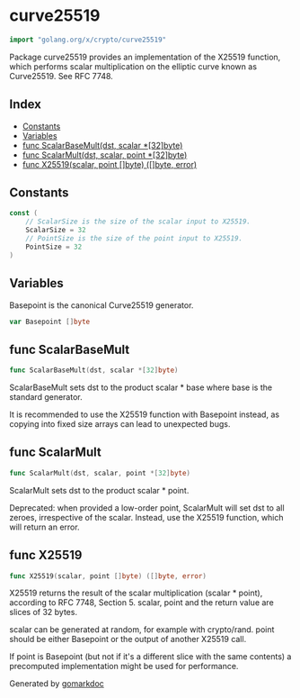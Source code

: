 <!-- Code generated by gomarkdoc. DO NOT EDIT -->

# curve25519

```go
import "golang.org/x/crypto/curve25519"
```

Package curve25519 provides an implementation of the X25519 function, which performs scalar multiplication on the elliptic curve known as Curve25519. See RFC 7748.

## Index

- [Constants](<#constants>)
- [Variables](<#variables>)
- [func ScalarBaseMult(dst, scalar *[32]byte)](<#func-scalarbasemult>)
- [func ScalarMult(dst, scalar, point *[32]byte)](<#func-scalarmult>)
- [func X25519(scalar, point []byte) ([]byte, error)](<#func-x25519>)


## Constants

```go
const (
    // ScalarSize is the size of the scalar input to X25519.
    ScalarSize = 32
    // PointSize is the size of the point input to X25519.
    PointSize = 32
)
```

## Variables

Basepoint is the canonical Curve25519 generator.

```go
var Basepoint []byte
```

## func ScalarBaseMult

```go
func ScalarBaseMult(dst, scalar *[32]byte)
```

ScalarBaseMult sets dst to the product scalar \* base where base is the standard generator.

It is recommended to use the X25519 function with Basepoint instead, as copying into fixed size arrays can lead to unexpected bugs.

## func ScalarMult

```go
func ScalarMult(dst, scalar, point *[32]byte)
```

ScalarMult sets dst to the product scalar \* point.

Deprecated: when provided a low\-order point, ScalarMult will set dst to all zeroes, irrespective of the scalar. Instead, use the X25519 function, which will return an error.

## func X25519

```go
func X25519(scalar, point []byte) ([]byte, error)
```

X25519 returns the result of the scalar multiplication \(scalar \* point\), according to RFC 7748, Section 5. scalar, point and the return value are slices of 32 bytes.

scalar can be generated at random, for example with crypto/rand. point should be either Basepoint or the output of another X25519 call.

If point is Basepoint \(but not if it's a different slice with the same contents\) a precomputed implementation might be used for performance.



Generated by [gomarkdoc](<https://github.com/princjef/gomarkdoc>)
